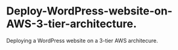 # Deploy-WordPress-website-on-AWS-3-tier-architecture.
Deploying a WordPress website on a 3-tier AWS architecure.

